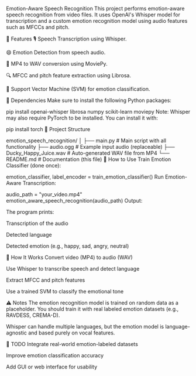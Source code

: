 Emotion-Aware Speech Recognition
This project performs emotion-aware speech recognition from video files. It uses OpenAI's Whisper model for transcription and a custom emotion recognition model using audio features such as MFCCs and pitch.

🔧 Features
🎙️ Speech Transcription using Whisper.

😄 Emotion Detection from speech audio.

📼 MP4 to WAV conversion using MoviePy.

🔍 MFCC and pitch feature extraction using Librosa.

🤖 Support Vector Machine (SVM) for emotion classification.

🧱 Dependencies
Make sure to install the following Python packages:


pip install openai-whisper librosa numpy scikit-learn moviepy
Note: Whisper may also require PyTorch to be installed. You can install it with:

pip install torch
📁 Project Structure

emotion_speech_recognition/
│
├── main.py                    # Main script with all functionality
├── audio.ogg                  # Example input audio (replaceable)
├── Ducky_Happy_Juice.wav      # Auto-generated WAV file from MP4
└── README.md                  # Documentation (this file)
🚀 How to Use
Train Emotion Classifier (done once):


emotion_classifier, label_encoder = train_emotion_classifier()
Run Emotion-Aware Transcription:


audio_path = "your_video.mp4"
emotion_aware_speech_recognition(audio_path)
Output:

The program prints:

Transcription of the audio

Detected language

Detected emotion (e.g., happy, sad, angry, neutral)

🧠 How It Works
Convert video (MP4) to audio (WAV)

Use Whisper to transcribe speech and detect language

Extract MFCC and pitch features

Use a trained SVM to classify the emotional tone

⚠️ Notes
The emotion recognition model is trained on random data as a placeholder. You should train it with real labeled emotion datasets (e.g., RAVDESS, CREMA-D).

Whisper can handle multiple languages, but the emotion model is language-agnostic and based purely on vocal features.

📌 TODO
Integrate real-world emotion-labeled datasets

Improve emotion classification accuracy

Add GUI or web interface for usability
